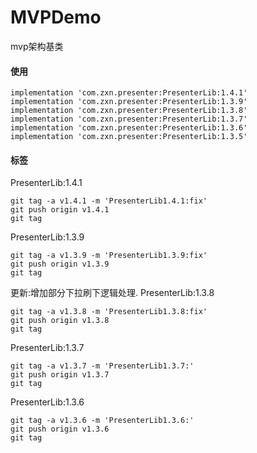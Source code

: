# MVPDemo
mvp架构基类

#### 使用
```
implementation 'com.zxn.presenter:PresenterLib:1.4.1'
implementation 'com.zxn.presenter:PresenterLib:1.3.9'
implementation 'com.zxn.presenter:PresenterLib:1.3.8'
implementation 'com.zxn.presenter:PresenterLib:1.3.7'
implementation 'com.zxn.presenter:PresenterLib:1.3.6'
implementation 'com.zxn.presenter:PresenterLib:1.3.5'
```

#### 标签

PresenterLib:1.4.1
```
git tag -a v1.4.1 -m 'PresenterLib1.4.1:fix'
git push origin v1.4.1
git tag
```

PresenterLib:1.3.9
```
git tag -a v1.3.9 -m 'PresenterLib1.3.9:fix'
git push origin v1.3.9
git tag
```
更新:增加部分下拉刷下逻辑处理.
PresenterLib:1.3.8
```
git tag -a v1.3.8 -m 'PresenterLib1.3.8:fix'
git push origin v1.3.8
git tag
```

PresenterLib:1.3.7
```
git tag -a v1.3.7 -m 'PresenterLib1.3.7:'
git push origin v1.3.7
git tag
```

PresenterLib:1.3.6
```
git tag -a v1.3.6 -m 'PresenterLib1.3.6:'
git push origin v1.3.6
git tag
```
